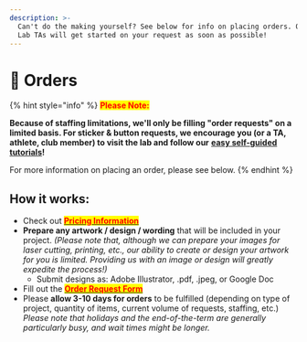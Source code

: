```yaml
---
description: >-
  Can't do the making yourself? See below for info on placing orders. Our EDGE
  Lab TAs will get started on your request as soon as possible!
---
```


# 🛒 Orders

{% hint style="info" %}
<mark style="color:red;">**Please Note:**</mark>&#x20;

**Because of staffing limitations, we'll only be filling "order requests" on a limited basis. For sticker & button requests, we encourage you (or a TA, athlete, club member) to visit the lab and follow our** [**easy self-guided tutorials**](../getting-started/tutorials-how-to/)**!**

For more information on placing an order, please see below. &#x20;
{% endhint %}

## How it works:

* Check out [<mark style="color:red;">**Pricing Information**</mark>](pricing.md)
* **Prepare any artwork / design / wording** that will be included in your project. _(Please note that, although we can prepare your images for laser cutting, printing, etc., our ability to create or design your artwork for you is limited. Providing us with an image or design will greatly expedite the process!)_&#x20;
  * Submit designs as: Adobe Illustrator, .pdf, .jpeg, or Google Doc
* Fill out the [<mark style="color:red;">**Order Request Form**</mark>](https://forms.gle/ZnFa9Z53RwzcnbB68)
* Please **allow 3-10 days for orders** to be fulfilled (depending on type of project, quantity of items, current volume of requests, staffing, etc.) _Please note that holidays and the end-of-the-term are generally particularly busy, and wait times might be longer._&#x20;
